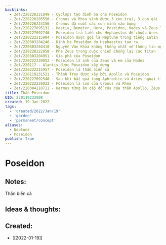 ```yaml
---
backlinks:
  - Zet/220228221849 - Cyclops tạo đinh ba cho Poseidon
  - Zet/220228205550 - Cronus và Rhea sinh được 3 con trai, 3 con gái
  - Zet/220226223156 - Cronus đã nuốt các con mình vào bụng
  - Zet/220227095131 - Hestia, Demeter, Hera, Poseidon, Hades và Zeus là con của Cronus và Rhea
  - Zet/220227092746 - Poseidon trả tiền cho Hephaestus để chuộc Ares
  - Zet/220222215904 - Poseidon được gọi là Neptune trong tiếng Latin
  - Zet/220303204246 - Đinh ba Poseidon do Hephaestus tạo ra
  - Zet/220303204410 - Nguyễn Văn Khỏa không thống nhất về thông tin người tạo ra đinh ba Poseidon
  - Zet/220228222058 - Phe Zeus trong cuộc chiến chống lại các Titan
  - Zet/220303204951 - Gia phả của Poseidon
  - Zet/220222220052 - Poseidon là anh của Zeus và em của Hades
  - Zet/220117 - Alantis được Poseidon xây dựng
  - Zet/220222215957 - Poseidon là thần biển cả
  - Zet/220119231521 - Thành Troy được xây bởi Apollo và Poseidon
  - Zet/220227092540 - Sau khi bắt quả tang Aphrodite và Aries ngoại tình, Hephaestus bắt họ bằng lưới vàng và mời các thần chứng kiến
  - Zet/220222220022 - Poseidon là con của Cronus và Rhea
  - Zet/220304210711 - Hermes từng ăn cắp đồ của của thần Apollo, Zeus, Ares, Poseidon
title: Thần Poseidon
UID: 220119233908
created: 19-Jan-2022
tags:
  - 'created/2022/Jan/19'
  - 'garden'
  - 'permanent/concept'
aliases:
  - Neptune
  - Poseidon
publish: True
---
```

# Poseidon

## Notes:
Thần biển cả

## Ideas & thoughts:



## Created:
- [[2022-01-19]]
